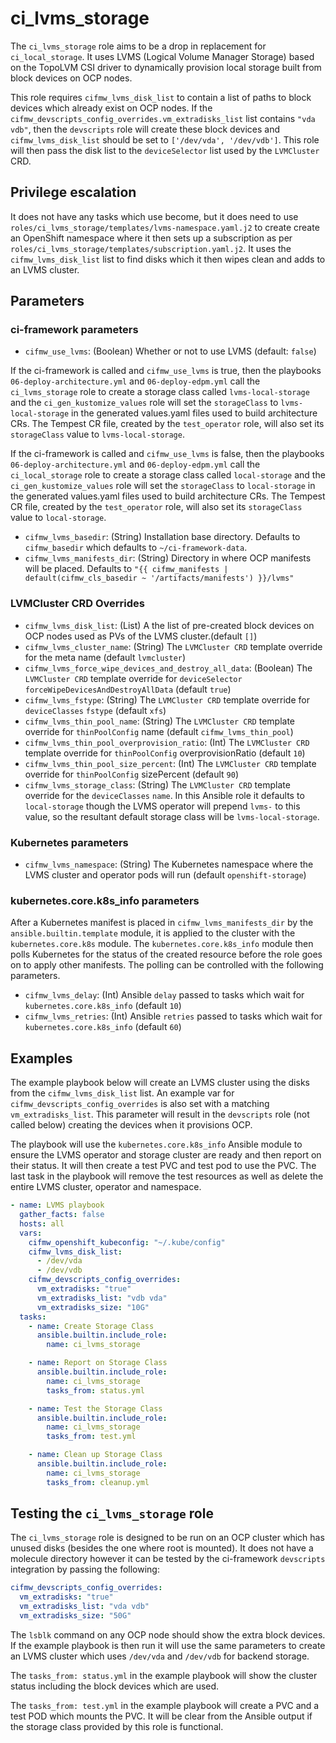 # ci_lvms_storage

The `ci_lvms_storage` role aims to be a drop in replacement
for `ci_local_storage`. It uses LVMS (Logical Volume Manager
Storage) based on the TopoLVM CSI driver to dynamically
provision local storage built from block devices on OCP
nodes.

This role requires `cifmw_lvms_disk_list` to contain a list of
paths to block devices which already exist on OCP nodes. If
the `cifmw_devscripts_config_overrides.vm_extradisks_list` list
contains `"vda vdb"`, then the `devscripts` role will create these
block devices and `cifmw_lvms_disk_list` should be set to
`['/dev/vda', '/dev/vdb']`. This role will then pass the disk list
to the `deviceSelector` list used by the `LVMCluster` CRD.

## Privilege escalation

It does not have any tasks which use become, but it does need to use
`roles/ci_lvms_storage/templates/lvms-namespace.yaml.j2` to create
create an OpenShift namespace where it then sets up a subscription
as per `roles/ci_lvms_storage/templates/subscription.yaml.j2`. It
uses the `cifmw_lvms_disk_list` list to find disks which it then wipes
clean and adds to an LVMS cluster.

## Parameters

### ci-framework parameters

* `cifmw_use_lvms`: (Boolean) Whether or not to use LVMS (default: `false`)

If the ci-framework is called and `cifmw_use_lvms` is true, then
the playbooks `06-deploy-architecture.yml` and `06-deploy-edpm.yml`
call the `ci_lvms_storage` role to create a storage class called
`lvms-local-storage` and the `ci_gen_kustomize_values` role will
set the `storageClass` to `lvms-local-storage` in the generated
values.yaml files used to build architecture CRs. The Tempest
CR file, created by the `test_operator` role, will also set its
`storageClass` value to `lvms-local-storage`.

If the ci-framework is called and `cifmw_use_lvms` is false, then the
playbooks `06-deploy-architecture.yml` and `06-deploy-edpm.yml`
call the `ci_local_storage` role to create a storage class called
`local-storage` and the `ci_gen_kustomize_values` role will set
the `storageClass` to `local-storage` in the generated values.yaml
files used to build architecture CRs. The Tempest CR file, created by
the `test_operator` role, will also set its `storageClass` value to
`local-storage`.

* `cifmw_lvms_basedir`: (String) Installation base directory. Defaults to `cifmw_basedir` which defaults to `~/ci-framework-data`.
* `cifmw_lvms_manifests_dir`: (String) Directory in where OCP manifests will be placed. Defaults to `"{{ cifmw_manifests | default(cifmw_cls_basedir ~ '/artifacts/manifests') }}/lvms"`

### LVMCluster CRD Overrides

* `cifmw_lvms_disk_list`: (List) A the list of pre-created block devices on OCP nodes used as PVs of the LVMS cluster.(default `[]`)
* `cifmw_lvms_cluster_name`: (String) The `LVMCluster CRD` template override for the meta name (default `lvmcluster`)
* `cifmw_lvms_force_wipe_devices_and_destroy_all_data`: (Boolean) The `LVMCluster CRD` template override for `deviceSelector` `forceWipeDevicesAndDestroyAllData` (default `true`)
* `cifmw_lvms_fstype`: (String) The `LVMCluster CRD` template override for `deviceClasses` `fstype` (default `xfs`)
* `cifmw_lvms_thin_pool_name`: (String) The `LVMCluster CRD` template override for `thinPoolConfig` name (default `cifmw_lvms_thin_pool`)
* `cifmw_lvms_thin_pool_overprovision_ratio`: (Int) The `LVMCluster CRD` template override for `thinPoolConfig` overprovisionRatio (default `10`)
* `cifmw_lvms_thin_pool_size_percent`: (Int) The `LVMCluster CRD` template override for `thinPoolConfig` sizePercent (default `90`)
* `cifmw_lvms_storage_class`: (String) The `LVMCluster CRD` template override for the `deviceClasses` `name`. In this Ansible role it defaults to `local-storage` though the LVMS operator will prepend `lvms-` to this value, so the resultant default storage class will be `lvms-local-storage`.

### Kubernetes parameters

* `cifmw_lvms_namespace`: (String) The Kubernetes namespace where the LVMS cluster and operator pods will run (default `openshift-storage`)

### kubernetes.core.k8s_info parameters

After a Kubernetes manifest is placed in `cifmw_lvms_manifests_dir` by
the `ansible.builtin.template` module, it is applied to the cluster
with the `kubernetes.core.k8s` module. The `kubernetes.core.k8s_info`
module then polls Kubernetes for the status of the created resource
before the role goes on to apply other manifests. The polling can
be controlled with the following parameters.

* `cifmw_lvms_delay`: (Int) Ansible `delay` passed to tasks which wait for `kubernetes.core.k8s_info` (default `10`)
* `cifmw_lvms_retries`: (Int) Ansible `retries` passed to tasks which wait for `kubernetes.core.k8s_info` (default `60`)

## Examples

The example playbook below will create an LVMS cluster using the disks
from the `cifmw_lvms_disk_list` list. An example var for
`cifmw_devscripts_config_overrides` is also set with a matching
`vm_extradisks_list`. This parameter will result in the `devscripts`
role (not called below) creating the devices when it provisions OCP.

The playbook will use the `kubernetes.core.k8s_info` Ansible module
to ensure the LVMS operator and storage cluster are ready and then
report on their status. It will then create a test PVC and test pod
to use the PVC. The last task in the playbook will remove the test
resources as well as delete the entire LVMS cluster, operator and
namespace.

```yaml
- name: LVMS playbook
  gather_facts: false
  hosts: all
  vars:
    cifmw_openshift_kubeconfig: "~/.kube/config"
    cifmw_lvms_disk_list:
      - /dev/vda
      - /dev/vdb
    cifmw_devscripts_config_overrides:
      vm_extradisks: "true"
      vm_extradisks_list: "vdb vda"
      vm_extradisks_size: "10G"
  tasks:
    - name: Create Storage Class
      ansible.builtin.include_role:
        name: ci_lvms_storage

    - name: Report on Storage Class
      ansible.builtin.include_role:
        name: ci_lvms_storage
        tasks_from: status.yml

    - name: Test the Storage Class
      ansible.builtin.include_role:
        name: ci_lvms_storage
        tasks_from: test.yml

    - name: Clean up Storage Class
      ansible.builtin.include_role:
        name: ci_lvms_storage
        tasks_from: cleanup.yml
```

## Testing the `ci_lvms_storage` role

The `ci_lvms_storage` role is designed to be run on an OCP cluster
which has unused disks (besides the one where root is mounted). It
does not have a molecule directory however it can be tested by the
ci-framework `devscripts` integration by passing the following:

```yaml
cifmw_devscripts_config_overrides:
  vm_extradisks: "true"
  vm_extradisks_list: "vda vdb"
  vm_extradisks_size: "50G"
```
The `lsblk` command on any OCP node should show the extra block
devices. If the example playbook is then run it will use the same
parameters to create an LVMS cluster which uses `/dev/vda` and
`/dev/vdb` for backend storage.

The `tasks_from: status.yml` in the example playbook will show
the cluster status including the block devices which are used.

The `tasks_from: test.yml` in the example playbook will create
a PVC and a test POD which mounts the PVC. It will be clear from
the Ansible output if the storage class provided by this role
is functional.
